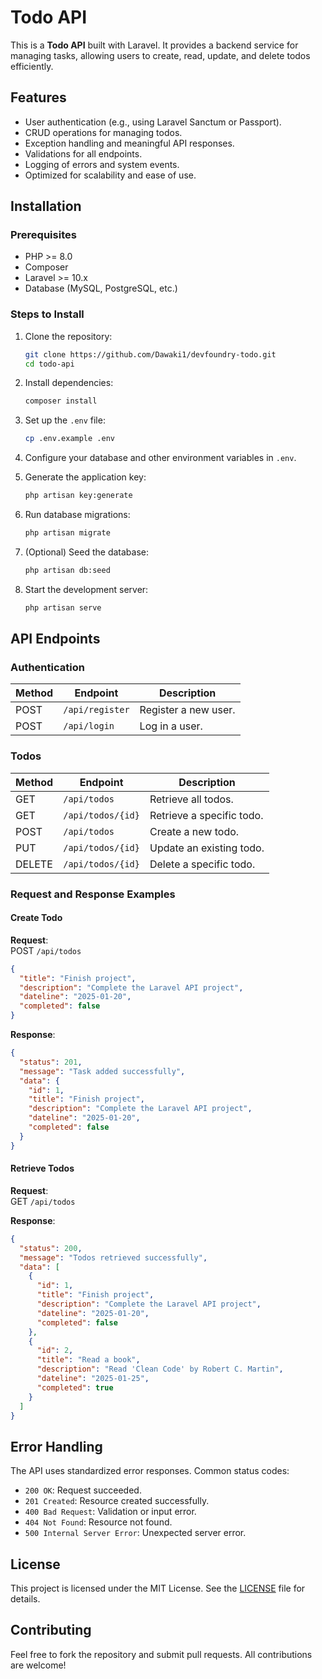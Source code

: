 
# Todo API

This is a **Todo API** built with Laravel. It provides a backend service for managing tasks, allowing users to create, read, update, and delete todos efficiently.

## Features

- User authentication (e.g., using Laravel Sanctum or Passport).
- CRUD operations for managing todos.
- Exception handling and meaningful API responses.
- Validations for all endpoints.
- Logging of errors and system events.
- Optimized for scalability and ease of use.

## Installation

### Prerequisites

- PHP >= 8.0
- Composer
- Laravel >= 10.x
- Database (MySQL, PostgreSQL, etc.)

### Steps to Install

1. Clone the repository:
   ```bash
   git clone https://github.com/Dawaki1/devfoundry-todo.git
   cd todo-api
   ```

2. Install dependencies:
   ```bash
   composer install
   ```

3. Set up the `.env` file:
   ```bash
   cp .env.example .env
   ```

4. Configure your database and other environment variables in `.env`.

5. Generate the application key:
   ```bash
   php artisan key:generate
   ```

6. Run database migrations:
   ```bash
   php artisan migrate
   ```

7. (Optional) Seed the database:
   ```bash
   php artisan db:seed
   ```

8. Start the development server:
   ```bash
   php artisan serve
   ```

## API Endpoints

### Authentication

| Method | Endpoint         | Description           |
|--------|------------------|-----------------------|
| POST   | `/api/register`  | Register a new user. |
| POST   | `/api/login`     | Log in a user.       |

### Todos

| Method | Endpoint             | Description                 |
|--------|----------------------|-----------------------------|
| GET    | `/api/todos`         | Retrieve all todos.         |
| GET    | `/api/todos/{id}`    | Retrieve a specific todo.   |
| POST   | `/api/todos`         | Create a new todo.          |
| PUT    | `/api/todos/{id}`    | Update an existing todo.    |
| DELETE | `/api/todos/{id}`    | Delete a specific todo.     |

### Request and Response Examples

#### Create Todo

**Request**:  
POST `/api/todos`

```json
{
  "title": "Finish project",
  "description": "Complete the Laravel API project",
  "dateline": "2025-01-20",
  "completed": false
}
```

**Response**:

```json
{
  "status": 201,
  "message": "Task added successfully",
  "data": {
    "id": 1,
    "title": "Finish project",
    "description": "Complete the Laravel API project",
    "dateline": "2025-01-20",
    "completed": false
  }
}
```

#### Retrieve Todos

**Request**:  
GET `/api/todos`

**Response**:

```json
{
  "status": 200,
  "message": "Todos retrieved successfully",
  "data": [
    {
      "id": 1,
      "title": "Finish project",
      "description": "Complete the Laravel API project",
      "dateline": "2025-01-20",
      "completed": false
    },
    {
      "id": 2,
      "title": "Read a book",
      "description": "Read 'Clean Code' by Robert C. Martin",
      "dateline": "2025-01-25",
      "completed": true
    }
  ]
}
```

## Error Handling

The API uses standardized error responses. Common status codes:

- `200 OK`: Request succeeded.
- `201 Created`: Resource created successfully.
- `400 Bad Request`: Validation or input error.
- `404 Not Found`: Resource not found.
- `500 Internal Server Error`: Unexpected server error.


## License

This project is licensed under the MIT License. See the [LICENSE](LICENSE) file for details.

## Contributing

Feel free to fork the repository and submit pull requests. All contributions are welcome!

